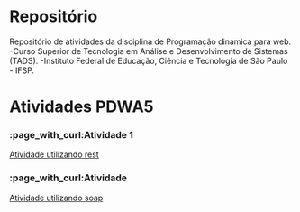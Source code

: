 
<!DOCTYPE html>

#  Repositório

Repositório de atividades da disciplina de Programação dinamica para web.                                                                                                    -Curso Superior de Tecnologia em Análise e Desenvolvimento de Sistemas (TADS).                                                                                            -Instituto Federal de Educação, Ciência e Tecnologia de São Paulo - IFSP.
<html lang="en">
<head>
    <meta charset="UTF-8">
    <meta http-equiv="X-UA-Compatible" content="IE=edge">
    <meta name="viewport" content="width=device-width, initial-scale=1.0">
    
</head>
<body>
    <h1>Atividades PDWA5</h1>
    <h3>:page_with_curl:Atividade 1</h3>
    <p><a href="https://github.com/DenyssonMax/PDWA5/tree/main/Atividades/rest"  >Atividade utilizando rest</a></p>
    <h3>:page_with_curl:Atividade </h3>
    <p><a href="https://github.com/DenyssonMax/PDWA5/tree/main/Atividades/soap"  >Atividade utilizando soap</a></p>

